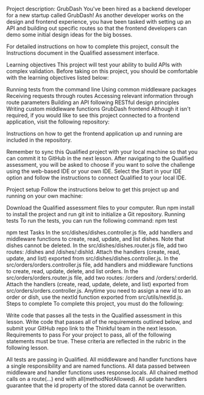Project description: GrubDash
You've been hired as a backend developer for a new startup called GrubDash! As another developer works on the design and frontend experience, you have been tasked with setting up an API and building out specific routes so that the frontend developers can demo some initial design ideas for the big bosses.

For detailed instructions on how to complete this project, consult the Instructions document in the Qualified assessment interface.

Learning objectives
This project will test your ability to build APIs with complex validation. Before taking on this project, you should be comfortable with the learning objectives listed below:

Running tests from the command line
Using common middleware packages
Receiving requests through routes
Accessing relevant information through route parameters
Building an API following RESTful design principles
Writing custom middleware functions
GrubDash frontend
Although it isn't required, if you would like to see this project connected to a frontend application, visit the following repository:

Instructions on how to get the frontend application up and running are included in the repository.


Remember to sync this Qualified project with your local machine so that you can commit it to GitHub in the next lesson. After navigating to the Qualified assessment, you will be asked to choose if you want to solve the challenge using the web-based IDE or your own IDE. Select the Start in your IDE option and follow the instructions to connect Qualified to your local IDE.

Project setup
Follow the instructions below to get this project up and running on your own machine:

Download the Qualified assessment files to your computer.
Run npm install to install the project and run git init  to initialize a Git repository.
Running tests
To run the tests, you can run the following command: npm test

npm test
Tasks
In the src/dishes/dishes.controller.js file, add handlers and middleware functions to create, read, update, and list dishes. Note that dishes cannot be deleted.
In the src/dishes/dishes.router.js file, add two routes: /dishes and /dishes/:dishId. Attach the handlers (create, read, update, and list) exported from src/dishes/dishes.controller.js.
In the src/orders/orders.controller.js file, add handlers and middleware functions to create, read, update, delete, and list orders.
In the src/orders/orders.router.js file, add two routes: /orders and /orders/:orderId. Attach the handlers (create, read, update, delete, and list) exported from src/orders/orders.controller.js.
Anytime you need to assign a new id to an order or dish, use the nextId function exported from src/utils/nextId.js.
Steps to complete
To complete this project, you must do the following:

Write code that passes all the tests in the Qualified assessment in this lesson.
Write code that passes all of the requirements outlined below, and submit your GitHub repo link to the Thinkful team in the next lesson.
Requirements to pass
For your project to pass, all of the following statements must be true. These criteria are reflected in the rubric in the following lesson.

All tests are passing in Qualified.
All middleware and handler functions have a single responsibility and are named functions.
All data passed between middleware and handler functions uses response.locals.
All chained method calls on a route(...) end with all(methodNotAllowed).
All update handlers guarantee that the id property of the stored data cannot be overwritten.

